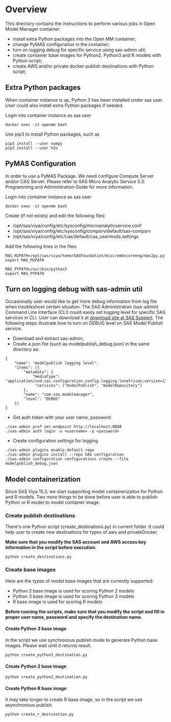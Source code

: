 # Overview

This directory contains the instructions to perform various jobs in Open Model Manager container:
* install extra Python packages into the Open MM container;
* change PyMAS configuration in the container;
* turn on logging debug for specific service using sas-admin util;
* create container base images for Python2, Python3 and R models with Python script;
* create AWS and/or private docker publish destinations with Python script;

## Extra Python packages
When container instance is up, Python 3 has been installed under sas user. User could also install extra Python packages if needed.

Login into container instance as sas user
```
docker exec -it openmm bash
```
Use pip3 to install Python packages, such as
```
pip3 install --user numpy
pip3 install --user h2o
```

## PyMAS Configuration
In order to use a PyMAS Package. We need configure Compute Server and/or CAS Server. 
Please refer to SAS Micro Analytic Service 5.3: Programming and Administration Guide for more information.

Login into container instance as sas user
```
docker exec -it openmm bash
```

Create (if not exists) and edit the following files:
* /opt/sas/viya/config/etc/sysconfig/microanalyticservice.conf
* /opt/sas/viya/config/etc/sysconfig/compsrv/default/sas-compsrv
* /opt/sas/viya/config/etc/cas/default/cas_usermods.settings

Add the following lines in the files:
```
MAS_M2PATH=/opt/sas/viya/home/SASFoundation/misc/embscoreeng/mas2py.py
export MAS_M2PATH
 
MAS_PYPATH=/usr/bin/python3
export MAS_PYPATH
```

## Turn on logging debug with sas-admin util
Occasionally user would like to get more debug information from log file when troubleshoot certain situation. 
The SAS Administration (sas-admin) Command Line Interface (CLI) could easily set logging level for specific SAS services in CLI.
User can download it at [download site at SAS Support](https://support.sas.com/downloads/package.htm?pid=2133).
The following steps illustrate how to turn on DEBUG level on SAS Model Publish service.
* Download and extract sas-admin;
* Create a json file (such as modelpublish_debug.json) in the same directory as:
```
{
    "name": "modelpublish logging level",
    "items": [{
        "metadata": {
            "mediaType": "application/vnd.sas.configuration.config.logging.level+json;version=1",
             "services": ["modelPublish", "modelRepository"]
        },
        "name": "com.sas.modelmanager",
        "level": "DEBUG"
    }]
}
``` 
* Get auth token with your user name, password
```
./sas-admin prof set-endpoint http://localhost:8080
./sas-admin auth login -u <username> -p <password>
```
* Create configuration settings for logging
```
./sas-admin plugins enable-default-repo
./sas-admin plugins install --repo SAS configuration
./sas-admin configuration configurations create --file modelpublish_debug.json
```

## Model containerization
Since SAS Viya 15.3, we start supporting model containerization for Python and R models. 
Two more things to be done before user is able to publish Python or R model to model container image.


### Create publish destinations
There's one Python script (create_destinations.py) in current folder. It could help user to create new destinations for types of aws and privateDocker.

<b>Make sure that you modify the SAS account and AWS access key information in the script before execution. </b>
```
python create_destinations.py
```


### Create base images
Here are the types of model base images that are currently supported:
* Python 2 base image is used for scoring Python 2 models
* Python 3 base image is used for scoring Python 3 models
* R base image is used for scoring R models

<b>Before running the scripts, make sure that you modify the script and fill in proper user name, password and specify the destination name.</b> 
#### Create Python 3 base image
In the script we use synchronous publish mode to generate Python base images. Please wait until it returns result.
```
python create_python3_destination.py
```
#### Create Python 2 base image
```
python create_python2_destination.py
```
#### Create Python R base image
It may take longer to create R base image, so in the script we use asynchronous publish.
```
python create_r_destination.py
```

